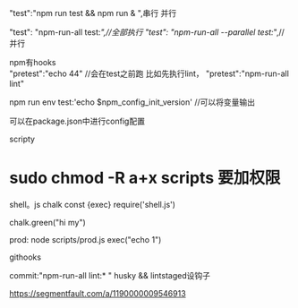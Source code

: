  "test":"npm run test && npm run & ",串行  并行

  "test": "npm-run-all test:*",//全部执行
  "test": "npm-run-all --parallel test:*",//并行

  npm有hooks  
  "pretest":"echo 44"   //会在test之前跑
  比如先执行lint，  "pretest":"npm-run-all lint"
  
  npm run env
  test:'echo $npm_config_init_version' //可以将变量输出

  可以在package.json中进行config配置

  scripty   
# sudo chmod -R a+x scripts 要加权限


  shell。js
  chalk
  const {exec} require('shell.js')

  chalk.green("hi my")

 prod: node scripts/prod.js 
 exec("echo 1")


 githooks

 commit:"npm-run-all lint:* "
 husky && lintstaged设钩子

 https://segmentfault.com/a/1190000009546913